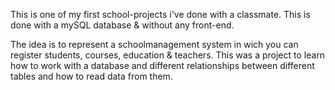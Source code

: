 This is one of my first school-projects i've done with a classmate.
This is done with a mySQL database & without any front-end.

The idea is to represent a schoolmanagement system in wich you can register students, courses, education & teachers.
This was a project to learn how to work with a database and different relationships between different tables and how to read data from them.
